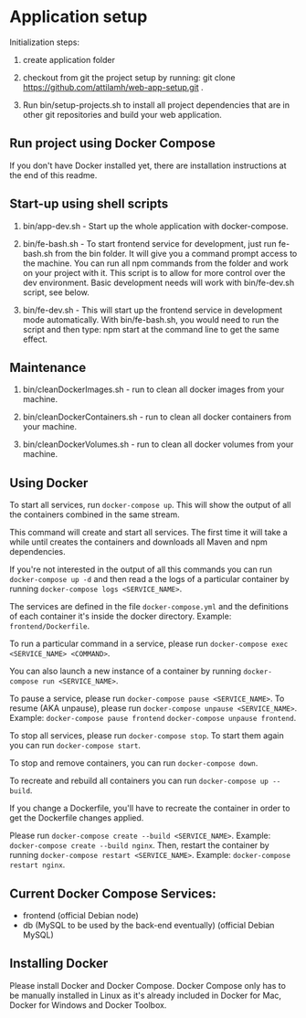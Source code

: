 # Application setup

Initialization steps:

  1. create application folder

  2. checkout from git the project setup by running:
    git clone https://github.com/attilamh/web-app-setup.git .

  3. Run bin/setup-projects.sh to install all project dependencies that are in other git repositories and build your web application.


## Run project using Docker Compose

If you don't have Docker installed yet, there are installation instructions at the end of this readme.

## Start-up using shell scripts

  1. bin/app-dev.sh - Start up the whole application with docker-compose.
  
  2. bin/fe-bash.sh - To start frontend service for development, just run fe-bash.sh from the bin folder. It will give you a command prompt access to the machine. You can run all npm commands from the folder and work on your project with it. This script is to allow for more control over the dev environment. Basic development needs will work with bin/fe-dev.sh script, see below.

  3. bin/fe-dev.sh - This will start up the frontend service in development mode automatically. With bin/fe-bash.sh, you would need to run the script and then type: npm start at the command line to get the same effect.

## Maintenance 

  1. bin/cleanDockerImages.sh - run to clean all docker images from your machine.

  2. bin/cleanDockerContainers.sh - run to clean all docker containers from your machine.

  3. bin/cleanDockerVolumes.sh - run to clean all docker volumes from your machine.

## Using Docker

To start all services, run `docker-compose up`. This will show the output of all the containers combined in the same stream.

This command will create and start all services. The first time it will take a while until creates the containers and downloads all Maven and npm dependencies.

If you're not interested in the output of all this commands you can run
`docker-compose up -d` and then read a the logs of a particular container by running `docker-compose logs <SERVICE_NAME>`.

The services are defined in the file `docker-compose.yml` and the definitions of each container it's inside the docker directory. Example:
`frontend/Dockerfile`.

To run a particular command in a service, please run
`docker-compose exec <SERVICE_NAME> <COMMAND>`.

You can also launch a new instance of a container by running
`docker-compose run <SERVICE_NAME>`.

To pause a service, please run `docker-compose pause <SERVICE_NAME>`. To resume (AKA unpause), please run `docker-compose unpause <SERVICE_NAME>`. Example:
`docker-compose pause frontend` `docker-compose unpause frontend`.

To stop all services, please run `docker-compose stop`. To start them again you can run `docker-compose start`.

To stop and remove containers, you can run `docker-compose down`.

To recreate and rebuild all containers you can run `docker-compose up --build`.

If you change a Dockerfile, you'll have to recreate the container in order to
get the Dockerfile changes applied.

Please run `docker-compose create --build <SERVICE_NAME>`. Example:
`docker-compose create --build nginx`.  Then, restart the container by running
`docker-compose restart <SERVICE_NAME>`. Example: `docker-compose restart
nginx`.


## Current Docker Compose Services:

- frontend (official Debian node)
- db (MySQL to be used by the back-end eventually) (official Debian MySQL)

## Installing Docker

Please install Docker and Docker Compose. Docker Compose only has to be manually installed in Linux as it's already included in Docker for Mac, Docker for Windows and Docker Toolbox.

